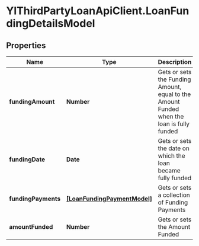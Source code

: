 # YlThirdPartyLoanApiClient.LoanFundingDetailsModel

## Properties

Name | Type | Description | Notes
------------ | ------------- | ------------- | -------------
**fundingAmount** | **Number** | Gets or sets the Funding Amount, equal to the Amount Funded when the loan is fully funded | [optional] 
**fundingDate** | **Date** | Gets or sets the date on which the loan became fully funded | [optional] 
**fundingPayments** | [**[LoanFundingPaymentModel]**](LoanFundingPaymentModel.md) | Gets or sets a collection of Funding Payments | [optional] 
**amountFunded** | **Number** | Gets or sets the Amount Funded | [optional] 


